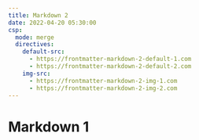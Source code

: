```yaml
---
title: Markdown 2
date: 2022-04-20 05:30:00
csp:
  mode: merge
  directives:
    default-src:
      - https://frontmatter-markdown-2-default-1.com
      - https://frontmatter-markdown-2-default-2.com
    img-src:
      - https://frontmatter-markdown-2-img-1.com
      - https://frontmatter-markdown-2-img-2.com
---
```


# Markdown 1
